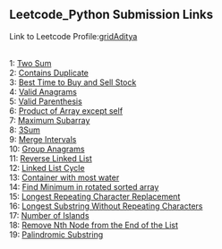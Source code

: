 <h2>Leetcode_Python Submission Links</h2>
Link to Leetcode Profile:<a href="https://leetcode.com/gridAditya/">gridAditya</a><br><br>

1: <a href="https://leetcode.com/submissions/detail/1155431567/">Two Sum</a><br>
2: <a href="https://leetcode.com/submissions/detail/1155432490/">Contains Duplicate</a><br>
3: <a href="https://leetcode.com/submissions/detail/1155443029/">Best Time to Buy and Sell Stock</a><br>
4: <a href="https://leetcode.com/submissions/detail/1155451985/">Valid Anagrams</a><br>
5: <a href="https://leetcode.com/submissions/detail/1155507067/">Valid Parenthesis</a><br>
6: <a href="https://leetcode.com/submissions/detail/1155742038/">Product of Array except self</a><br>
7: <a href="https://leetcode.com/submissions/detail/1155747369/">Maximum Subarray</a><br>
8: <a href="https://leetcode.com/submissions/detail/1156289362/">3Sum</a><br>
9: <a href="https://leetcode.com/problems/merge-intervals/">Merge Intervals</a><br>
10: <a href="https://leetcode.com/submissions/detail/1155793507/">Group Anagrams</a><br>
11: <a href="https://leetcode.com/submissions/detail/1155800295/">Reverse Linked List</a><br>
12: <a href="https://leetcode.com/submissions/detail/1156263568/">Linked List Cycle</a><br>
13: <a href="https://leetcode.com/submissions/detail/1156271558/">Container with most water</a><br>
14: <a href="https://leetcode.com/submissions/detail/1156278957/">Find Minimum in rotated sorted array</a><br>
15: <a href="https://leetcode.com/submissions/detail/1156322655/">Longest Repeating Character Replacement</a><br>
16: <a href="https://leetcode.com/submissions/detail/1156326172/">Longest Substring Without Repeating Characters</a><br>
17: <a href="https://leetcode.com/submissions/detail/1156371177/">Number of Islands</a><br>
18: <a href="https://leetcode.com/submissions/detail/1156459041/">Remove Nth Node from the End of the List</a><br>
19: <a href="https://leetcode.com/submissions/detail/1157233313/">Palindromic Substring</a><br>

